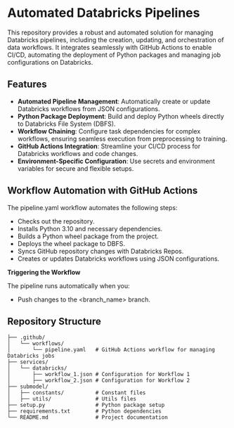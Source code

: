 # Automated Databricks Pipelines

This repository provides a robust and automated solution for managing Databricks pipelines, including the creation, updating, and orchestration of data workflows. It integrates seamlessly with GitHub Actions to enable CI/CD, automating the deployment of Python packages and managing job configurations on Databricks.

## Features
- **Automated Pipeline Management**: Automatically create or update Databricks workflows from JSON configurations.
- **Python Package Deployment**: Build and deploy Python wheels directly to Databricks File System (DBFS).
- **Workflow Chaining**: Configure task dependencies for complex workflows, ensuring seamless execution from preprocessing to training.
- **GitHub Actions Integration**: Streamline your CI/CD process for Databricks workflows and code changes.
- **Environment-Specific Configuration**: Use secrets and environment variables for secure and flexible setups.

## Workflow Automation with GitHub Actions
The pipeline.yaml workflow automates the following steps:
- Checks out the repository.
- Installs Python 3.10 and necessary dependencies.
- Builds a Python wheel package from the project.
- Deploys the wheel package to DBFS.
- Syncs GitHub repository changes with Databricks Repos.
- Creates or updates Databricks workflows using JSON configurations.

**Triggering the Workflow**

The pipeline runs automatically when you:
- Push changes to the <branch_name> branch.
## Repository Structure
```
├── .github/
│   └── workflows/
│       └── pipeline.yaml   # GitHub Actions workflow for managing Databricks jobs
├── services/
│   └── databricks/
│       ├── workflow_1.json # Configuration for Workflow 1
│       ├── workflow_2.json # Configuration for Workflow 2
├── submodel/
│   ├── constants/          # Constant files
│   ├── utils/              # Utils files
├── setup.py                # Python package setup
├── requirements.txt        # Python dependencies
└── README.md               # Project documentation
```



